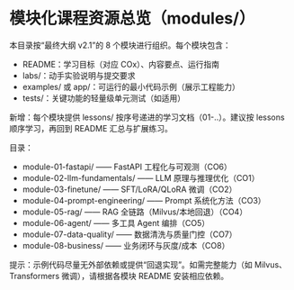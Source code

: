 # 模块化课程资源总览（modules/）

本目录按“最终大纲 v2.1”的 8 个模块进行组织。每个模块包含：
- README：学习目标（对应 COx）、内容要点、运行指南
- labs/：动手实验说明与提交要求
- examples/ 或 app/：可运行的最小代码示例（展示工程能力）
- tests/：关键功能的轻量级单元测试（如适用）

新增：每个模块提供 lessons/ 按序号递进的学习文档（01-..）。建议按 lessons 顺序学习，再回到 README 汇总与扩展练习。

目录：
- module-01-fastapi/ —— FastAPI 工程化与可观测（CO6）
- module-02-llm-fundamentals/ —— LLM 原理与推理优化（CO1）
- module-03-finetune/ —— SFT/LoRA/QLoRA 微调（CO2）
- module-04-prompt-engineering/ —— Prompt 系统化方法（CO3）
- module-05-rag/ —— RAG 全链路（Milvus/本地回退）（CO4）
- module-06-agent/ —— 多工具 Agent 编排（CO5）
- module-07-data-quality/ —— 数据清洗与质量门控（CO7）
- module-08-business/ —— 业务闭环与灰度/成本（CO8）

提示：示例代码尽量无外部依赖或提供“回退实现”。如需完整能力（如 Milvus、Transformers 微调），请根据各模块 README 安装相应依赖。

